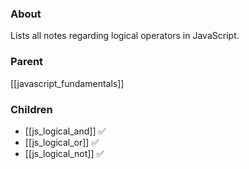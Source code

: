 ### About
Lists all notes regarding logical operators in JavaScript.

### Parent
[[javascript_fundamentals]]

### Children
- [[js_logical_and]] ✅
- [[js_logical_or]] ✅
- [[js_logical_not]] ✅
